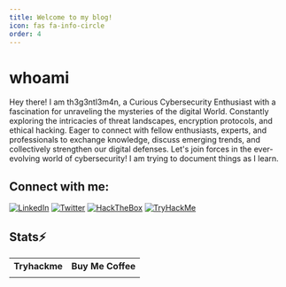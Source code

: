 ```yaml
---
title: Welcome to my blog!
icon: fas fa-info-circle
order: 4
---
```


# whoami 

Hey there! 
I am th3g3ntl3m4n, a Curious Cybersecurity Enthusiast with a fascination for unraveling the mysteries of the digital World. Constantly exploring the intricacies of threat landscapes, encryption protocols, and ethical hacking. Eager to connect with fellow enthusiasts, experts, and professionals to exchange knowledge, discuss emerging trends, and collectively strengthen our digital defenses. Let's join forces in the ever-evolving world of cybersecurity!
I am trying to document things as I learn.

## Connect with me:
 [![LinkedIn](https://img.shields.io/badge/LinkedIn-James-blue?style=flat-square&logo=linkedin)](https://www.linkedin.com/in/james-macharia-117306201/)
 [![Twitter](https://img.shields.io/badge/Twitter-Th3g3ntl3m4n-blue?style=flat-square&logo=twitter)](https://www.twitter.com/i_amslimjimmy/)
 [![HackTheBox](https://img.shields.io/badge/HackTheBox-th3g3ntl3m4nx0-lime?style=flat-square&logo=hackthebox)](https://app.hackthebox.com/profile/852823)
 [![TryHackMe](https://img.shields.io/badge/TryHackMe-Jimmywach-navy?style=flat-square&logo=tryhackme)](https://tryhackme.com/p/Jimmywach)


## Stats⚡ 
<table>
  <tr>
  <th>Tryhackme</th>
    <th>Buy Me Coffee</th>
    </tr>
    <tr>
  <td>
<script src="https://tryhackme.com/badge/280861"></script>
</td>
<td>
<script src="https://cdnjs.buymeacoffee.com/1.0.0/button.prod.min.js" data-name="bmc-button" data-slug="th3g3ntl3m4nX0" data-color="#FFDD00" data-emoji=""  data-font="Cookie" data-text="Buy me a coffee" data-outline-color="#000000" data-font-color="#000000" data-coffee-color="#ffffff" ></script>
</td>
  </tr>
</table>
